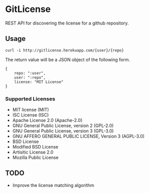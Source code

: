# GitLicense

REST API for discovering the license for a github repository.

## Usage

    curl -i http://gitlicense.herokuapp.com/{user}/{repo}

The return value will be a JSON object of the following form.

    {
        repo: ":user",
        user: ":repo",
        license: "MIT License"
    }

### Supported Licenses

* MIT license (MIT)
* ISC License (ISC)
* Apache License 2.0 (Apache-2.0)
* GNU General Public License, version 2 (GPL-2.0)
* GNU General Public License, version 3 (GPL-3.0)
* GNU AFFERO GENERAL PUBLIC LICENSE, Version 3 (AGPL-3.0)
* BSD License
* Modified BSD License
* Artisitic License 2.0
* Mozilla Public License

## TODO

* Improve the license matching algorithm

